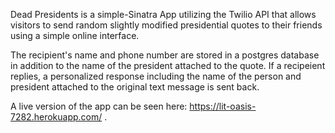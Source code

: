 Dead Presidents is a simple-Sinatra App utilizing the Twilio API that allows visitors to send random slightly modified presidential quotes to their friends using a simple online interface. 

The recipient's name and phone number are stored in a postgres database in addition to the name of the president attached to the quote. If a recipeient replies, a personalized response including the name of the person and president attached to the original text message is sent back.  

A live version of the app can be seen here: https://lit-oasis-7282.herokuapp.com/ . 
